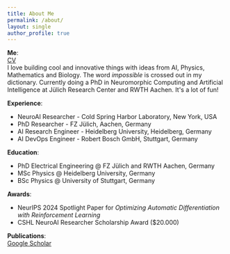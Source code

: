 ```yaml
---
title: About Me
permalink: /about/
layout: single
author_profile: true
---
```



**Me**: <br>
[CV](https://jamielohoff.github.io/assets/Lohoff_CV.pdf) <br>
I love building cool and innovative things with ideas from AI, Physics, Mathematics
and Biology. The word *impossible* is crossed out in my dictionary.
Currently doing a PhD in Neuromorphic Computing and Artificial Intelligence at 
Jülich Research Center and RWTH Aachen. It's a lot of fun!<br>

**Experience**:<br>
- NeuroAI Researcher - Cold Spring Harbor Laboratory, New York, USA
- PhD Researcher - FZ Jülich, Aachen, Germany
- AI Research Engineer - Heidelberg University, Heidelberg, Germany
- AI DevOps Engineer - Robert Bosch GmbH, Stuttgart, Germany

**Education**:<br>
- PhD Electrical Engineering @ FZ Jülich and RWTH Aachen, Germany
- MSc Physics @ Heidelberg University, Germany
- BSc Physics @ University of Stuttgart, Germany

**Awards**:<br>
- NeurIPS 2024 Spotlight Paper for *Optimizing Automatic Differentiation with Reinforcement Learning*
- CSHL NeuroAI Researcher Scholarship Award ($20.000)

**Publications**:<br>
[Google Scholar](https://scholar.google.de/citations?user=CQ_0g-wAAAAJ&hl=de&oi=ao)

